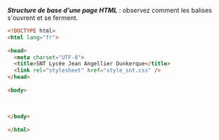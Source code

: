 _**Structure de base d’une page HTML**_ : observez comment les balises s'ouvrent et se ferment.
```html
<!DOCTYPE html>
<html lang="fr">
  
<head>
  <meta charset="UTF-8">
  <title>SNT Lycée Jean Angellier Dunkerque</title>
  <link rel="stylesheet" href="style_snt.css" />
</head>
  
<body>
  
  
  
</body>
  
</html>
```
